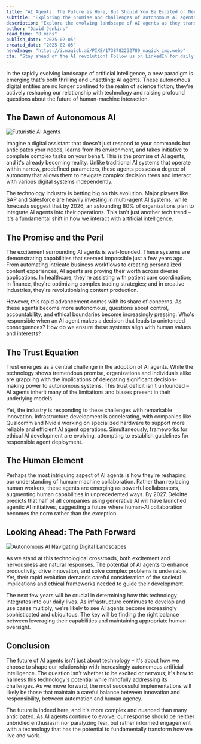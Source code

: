```yaml
---
title: "AI Agents: The Future is Here, But Should You Be Excited or Nervous?"
subtitle: "Exploring the promise and challenges of autonomous AI agents"
description: "Explore the evolving landscape of AI agents as they transform from sci-fi concepts into reality. This analysis delves into the promises and challenges of autonomous AI systems, examining their impact on industries, ethical considerations, and the future of human-machine collaboration."
author: "David Jenkins"
read_time: "8 mins"
publish_date: "2025-02-05"
created_date: "2025-02-05"
heroImage: "https://i.magick.ai/PIXE/1738782232789_magick_img.webp"
cta: "Stay ahead of the AI revolution! Follow us on LinkedIn for daily insights into the latest developments in AI agents and autonomous systems."
---
```


In the rapidly evolving landscape of artificial intelligence, a new paradigm is emerging that's both thrilling and unsettling: AI agents. These autonomous digital entities are no longer confined to the realm of science fiction; they're actively reshaping our relationship with technology and raising profound questions about the future of human-machine interaction.

## The Dawn of Autonomous AI

![Futuristic AI Agents](https://i.magick.ai/PIXE/1738782652203_magick_img.webp)

Imagine a digital assistant that doesn't just respond to your commands but anticipates your needs, learns from its environment, and takes initiative to complete complex tasks on your behalf. This is the promise of AI agents, and it's already becoming reality. Unlike traditional AI systems that operate within narrow, predefined parameters, these agents possess a degree of autonomy that allows them to navigate complex decision trees and interact with various digital systems independently.

The technology industry is betting big on this evolution. Major players like SAP and Salesforce are heavily investing in multi-agent AI systems, while forecasts suggest that by 2026, an astounding 80% of organizations plan to integrate AI agents into their operations. This isn't just another tech trend – it's a fundamental shift in how we interact with artificial intelligence.

## The Promise and the Peril

The excitement surrounding AI agents is well-founded. These systems are demonstrating capabilities that seemed impossible just a few years ago. From automating intricate business workflows to creating personalized content experiences, AI agents are proving their worth across diverse applications. In healthcare, they're assisting with patient care coordination; in finance, they're optimizing complex trading strategies; and in creative industries, they're revolutionizing content production.

However, this rapid advancement comes with its share of concerns. As these agents become more autonomous, questions about control, accountability, and ethical boundaries become increasingly pressing. Who's responsible when an AI agent makes a decision that leads to unintended consequences? How do we ensure these systems align with human values and interests?

## The Trust Equation

Trust emerges as a central challenge in the adoption of AI agents. While the technology shows tremendous promise, organizations and individuals alike are grappling with the implications of delegating significant decision-making power to autonomous systems. This trust deficit isn't unfounded – AI agents inherit many of the limitations and biases present in their underlying models.

Yet, the industry is responding to these challenges with remarkable innovation. Infrastructure development is accelerating, with companies like Qualcomm and Nvidia working on specialized hardware to support more reliable and efficient AI agent operations. Simultaneously, frameworks for ethical AI development are evolving, attempting to establish guidelines for responsible agent deployment.

## The Human Element

Perhaps the most intriguing aspect of AI agents is how they're reshaping our understanding of human-machine collaboration. Rather than replacing human workers, these agents are emerging as powerful collaborators, augmenting human capabilities in unprecedented ways. By 2027, Deloitte predicts that half of all companies using generative AI will have launched agentic AI initiatives, suggesting a future where human-AI collaboration becomes the norm rather than the exception.

## Looking Ahead: The Path Forward

![Autonomous AI Navigating Digital Landscapes](https://i.magick.ai/PIXE/1738782652207_magick_img.webp)

As we stand at this technological crossroads, both excitement and nervousness are natural responses. The potential of AI agents to enhance productivity, drive innovation, and solve complex problems is undeniable. Yet, their rapid evolution demands careful consideration of the societal implications and ethical frameworks needed to guide their development.

The next few years will be crucial in determining how this technology integrates into our daily lives. As infrastructure continues to develop and use cases multiply, we're likely to see AI agents become increasingly sophisticated and ubiquitous. The key will be finding the right balance between leveraging their capabilities and maintaining appropriate human oversight.

## Conclusion

The future of AI agents isn't just about technology – it's about how we choose to shape our relationship with increasingly autonomous artificial intelligence. The question isn't whether to be excited or nervous; it's how to harness this technology's potential while mindfully addressing its challenges. As we move forward, the most successful implementations will likely be those that maintain a careful balance between innovation and responsibility, between automation and human agency.

The future is indeed here, and it's more complex and nuanced than many anticipated. As AI agents continue to evolve, our response should be neither unbridled enthusiasm nor paralyzing fear, but rather informed engagement with a technology that has the potential to fundamentally transform how we live and work.